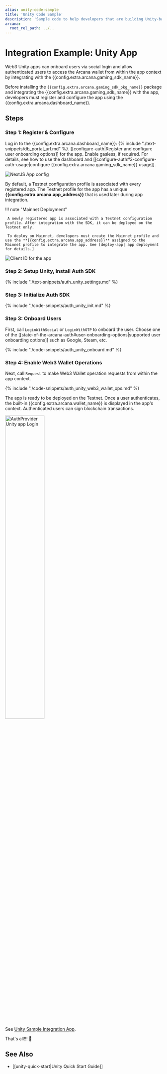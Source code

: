 ```yaml
---
alias: unity-code-sample
title: 'Unity Code Sample'
description: 'Sample code to help developers that are building Unity-based gaming apps to quickly integrate with the Arcana Auth SDK.'
arcana:
  root_rel_path: ../..
---
```


# Integration Example: Unity App

Web3 Unity apps can onboard users via social login and allow authenticated users to access the Arcana wallet from within the app context by integrating with the {{config.extra.arcana.gaming_sdk_name}}.

Before installing the `{{config.extra.arcana.gaming_sdk_pkg_name}}` package and integrating the {{config.extra.arcana.gaming_sdk_name}} with the app, developers must register and configure the app using the {{config.extra.arcana.dashboard_name}}.

## Steps

### Step 1: Register & Configure

Log in to the {{config.extra.arcana.dashboard_name}}: {% include "./text-snippets/db_portal_url.md" %}. [[configure-auth|Register and configure user onboarding options]] for the app. Enable gasless, if required. For details, see how to use the dashboard and [[configure-auth#3-configure-auth-usage|configure {{config.extra.arcana.gaming_sdk_name}} usage]].

<img class="an-screenshots-noeffects" alt="NextJS App config" src="/img/nextjs_app_db_setup_google_twitch.png"/>

By default, a Testnet configuration profile is associated with every registered app. The Testnet profile for the app has a unique **{{config.extra.arcana.app_address}}** that is used later during app integration.

!!! note "Mainnet Deployment"
   
     A newly registered app is associated with a Testnet configuration profile. After integration with the SDK, it can be deployed on the Testnet only. 
     
     To deploy on Mainnet, developers must create the Mainnet profile and use the **{{config.extra.arcana.app_address}}** assigned to the Mainnet profile to integrate the app. See [deploy-app| app deployment for details.]
    

<img class="an-screenshots-noeffects"  alt="Client ID for the app" src="/img/an_db_app_address.png"/>

### Step 2: Setup Unity, Install Auth SDK

{% include "./text-snippets/auth_unity_settings.md" %}

### Step 3: Initialize Auth SDK

{% include "./code-snippets/auth_unity_init.md" %}

### Step 3: Onboard Users

First, call `LoginWithSocial` or `LoginWithOTP` to onboard the user. Choose one of the [[state-of-the-arcana-auth#user-onboarding-options|supported user onboarding options]] such as Google, Steam, etc. 

{% include "./code-snippets/auth_unity_onboard.md" %}

### Step 4: Enable Web3 Wallet Operations

Next, call `Request` to make Web3 Wallet operation requests from within the app context. 

{% include "./code-snippets/auth_unity_web3_wallet_ops.md" %}

The app is ready to be deployed on the Testnet. Once a user authenticates, the built-in {{config.extra.arcana.wallet_name}} is displayed in the app's context. Authenticated users can sign blockchain transactions.

<img class="an-screenshots" alt="AuthProvider Unity app Login" src="/img/auth_ex_html_css_js_app2.png" width="50%"/>

See [Unity Sample Integration App](https://github.com/NalikeTalha/arcana_unity_sdk/tree/main/UnitySampleProject).

That's all!!! :tada:

## See Also

* [[unity-quick-start|Unity Quick Start Guide]]